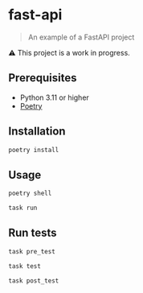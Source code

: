 # fast-api
> An example of a FastAPI project

:warning: This project is a work in progress.

## Prerequisites

- Python 3.11 or higher
- [Poetry](https://python-poetry.org/docs/#installing-with-pipx)

## Installation

```sh
poetry install
```

## Usage

```sh
poetry shell
```

```sh
task run
```

## Run tests

```sh
task pre_test
```

```sh
task test
```

```sh
task post_test
```
